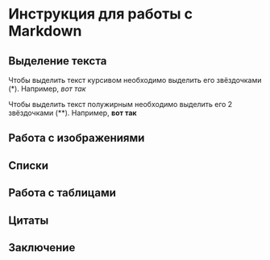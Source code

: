 # Инструкция для работы с Markdown

## Выделение текста

Чтобы выделить текст курсивом необходимо выделить его звёздочками (*). Например, *вот так*

Чтобы выделить текст полужирным необходимо выделить его 2 звёздочками (**). Например, **вот так**

## Работа с изображениями

## Списки

## Работа с таблицами 

## Цитаты

## Заключение